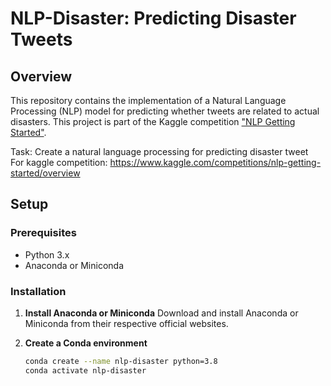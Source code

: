 # NLP-Disaster: Predicting Disaster Tweets

## Overview
This repository contains the implementation of a Natural Language Processing (NLP) model for predicting whether tweets are related to actual disasters. This project is part of the Kaggle competition ["NLP Getting Started"](https://www.kaggle.com/competitions/nlp-getting-started/overview).

Task: Create a natural language processing for predicting disaster tweet\
For kaggle competition: https://www.kaggle.com/competitions/nlp-getting-started/overview

## Setup

### Prerequisites
- Python 3.x
- Anaconda or Miniconda

### Installation
1. **Install Anaconda or Miniconda**
   Download and install Anaconda or Miniconda from their respective official websites.

2. **Create a Conda environment**
   ```bash
   conda create --name nlp-disaster python=3.8
   conda activate nlp-disaster

